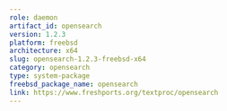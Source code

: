 ```yaml
---
role: daemon
artifact_id: opensearch
version: 1.2.3
platform: freebsd
architecture: x64
slug: opensearch-1.2.3-freebsd-x64
category: opensearch
type: system-package
freebsd_package_name: opensearch
link: https://www.freshports.org/textproc/opensearch
---
```


